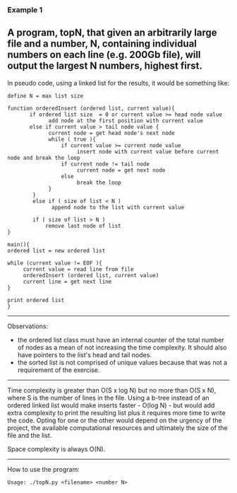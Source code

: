 ### Example 1 

## A program, topN, that given an arbitrarily large file and a number, N, containing individual numbers on each line (e.g. 200Gb file), will output the largest N numbers, highest first.

In pseudo code, using a linked list for the results, it would be something like:

    define N = max list size
    
    function orderedInsert (ordered list, current value){
           if ordered list size  = 0 or current value >= head node value
                 add node at the first position with current value
           else if current value > tail node value {
                 current node = get head node's next node
                 while ( true ){
                     if current value >= current node value
                          insert node with current value before current node and break the loop
                     if current node != tail node
                          current node = get next node
                     else
                          break the loop
                 }
            }
            else if ( size of list < N )
                  append node to the list with current value

            if ( size of list > N )
                remove last node of list
    }

    main(){
    ordered list = new ordered list

    while (current value != EOF ){
         current value = read line from file
         orderedInsert (ordered list, current value)
         current line = get next line
    }

    print ordered list
    }
----------------
Observations:
- the ordered list class must have an internal counter of the total number of nodes as a mean of not increasing the time complexity. It should also have pointers to the list's head and tail nodes.
- the sorted list is not comprised of unique values because that was not a requirement of the exercise.
----------------
Time complexity is greater than O(S x log N) but no more than O(S x N), where S is the number of lines in the file. Using a b-tree instead of an ordered linked list would make inserts faster - O(log N) -  but would add extra complexity to print the resulting list plus it requires more time to write the code. Opting for one or the other would depend on the urgency of the project, the available computational resources and ultimately the size of the file and the list.
 
Space complexity is always O(N).

------------------
How to use the program:

    Usage: ./topN.py <filename> <number N>
